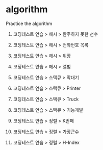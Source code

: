 # algorithm
Practice the algorithm


1. 코딩테스트 연습 > 해시 > 완주하지 못한 선수

2. 코딩테스트 연습 > 해시 > 전화번호 목록

3. 코딩테스트 연습 > 해시 > 위장

4. 코딩테스트 연습 > 해시 > 앨범

5. 코딩테스트 연습 > 스택큐 > 막대기

6. 코딩테스트 연습 > 스택큐 > Printer

7. 코딩테스트 연습 > 스택큐 > Truck

8. 코딩테스트 연습 > 스택큐 > 기능개발

9. 코딩테스트 연습 > 정렬 > K번째

10. 코딩테스트 연습 > 정렬 > 가장큰수

11. 코딩테스트 연습 > 정렬 > H-Index